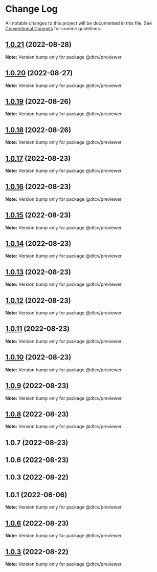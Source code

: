 # Change Log

All notable changes to this project will be documented in this file.
See [Conventional Commits](https://conventionalcommits.org) for commit guidelines.

## [1.0.21](https://github.com/paramountric/digitaltwincityviewer/compare/@dtcv/previewer@1.0.20...@dtcv/previewer@1.0.21) (2022-08-28)

**Note:** Version bump only for package @dtcv/previewer





## [1.0.20](https://github.com/paramountric/digitaltwincityviewer/compare/@dtcv/previewer@1.0.19...@dtcv/previewer@1.0.20) (2022-08-27)

**Note:** Version bump only for package @dtcv/previewer





## [1.0.19](https://github.com/paramountric/digitaltwincityviewer/compare/@dtcv/previewer@1.0.18...@dtcv/previewer@1.0.19) (2022-08-26)

**Note:** Version bump only for package @dtcv/previewer





## [1.0.18](https://github.com/paramountric/digitaltwincityviewer/compare/@dtcv/previewer@1.0.17...@dtcv/previewer@1.0.18) (2022-08-26)

**Note:** Version bump only for package @dtcv/previewer





## [1.0.17](https://github.com/paramountric/digitaltwincityviewer/compare/@dtcv/previewer@1.0.16...@dtcv/previewer@1.0.17) (2022-08-23)

**Note:** Version bump only for package @dtcv/previewer





## [1.0.16](https://github.com/paramountric/digitaltwincityviewer/compare/@dtcv/previewer@1.0.15...@dtcv/previewer@1.0.16) (2022-08-23)

**Note:** Version bump only for package @dtcv/previewer





## [1.0.15](https://github.com/paramountric/digitaltwincityviewer/compare/@dtcv/previewer@1.0.14...@dtcv/previewer@1.0.15) (2022-08-23)

**Note:** Version bump only for package @dtcv/previewer





## [1.0.14](https://github.com/paramountric/digitaltwincityviewer/compare/@dtcv/previewer@1.0.13...@dtcv/previewer@1.0.14) (2022-08-23)

**Note:** Version bump only for package @dtcv/previewer





## [1.0.13](https://github.com/paramountric/digitaltwincityviewer/compare/@dtcv/previewer@1.0.12...@dtcv/previewer@1.0.13) (2022-08-23)

**Note:** Version bump only for package @dtcv/previewer





## [1.0.12](https://github.com/paramountric/digitaltwincityviewer/compare/@dtcv/previewer@1.0.11...@dtcv/previewer@1.0.12) (2022-08-23)

**Note:** Version bump only for package @dtcv/previewer





## [1.0.11](https://github.com/paramountric/digitaltwincityviewer/compare/@dtcv/previewer@1.0.10...@dtcv/previewer@1.0.11) (2022-08-23)

**Note:** Version bump only for package @dtcv/previewer





## [1.0.10](https://github.com/paramountric/digitaltwincityviewer/compare/@dtcv/previewer@1.0.9...@dtcv/previewer@1.0.10) (2022-08-23)

**Note:** Version bump only for package @dtcv/previewer





## [1.0.9](https://github.com/paramountric/digitaltwincityviewer/compare/@dtcv/previewer@1.0.8...@dtcv/previewer@1.0.9) (2022-08-23)

**Note:** Version bump only for package @dtcv/previewer





## [1.0.8](https://github.com/paramountric/digitaltwincityviewer/compare/@dtcv/previewer@1.0.7...@dtcv/previewer@1.0.8) (2022-08-23)

**Note:** Version bump only for package @dtcv/previewer





## 1.0.7 (2022-08-23)



## 1.0.6 (2022-08-23)



## 1.0.3 (2022-08-22)



## 1.0.1 (2022-06-06)

**Note:** Version bump only for package @dtcv/previewer





## [1.0.6](https://github.com/paramountric/digitaltwincityviewer/compare/v1.0.5...v1.0.6) (2022-08-23)

**Note:** Version bump only for package @dtcv/previewer





## [1.0.3](https://github.com/paramountric/digitaltwincityviewer/compare/v1.0.2...v1.0.3) (2022-08-22)

**Note:** Version bump only for package @dtcv/previewer
